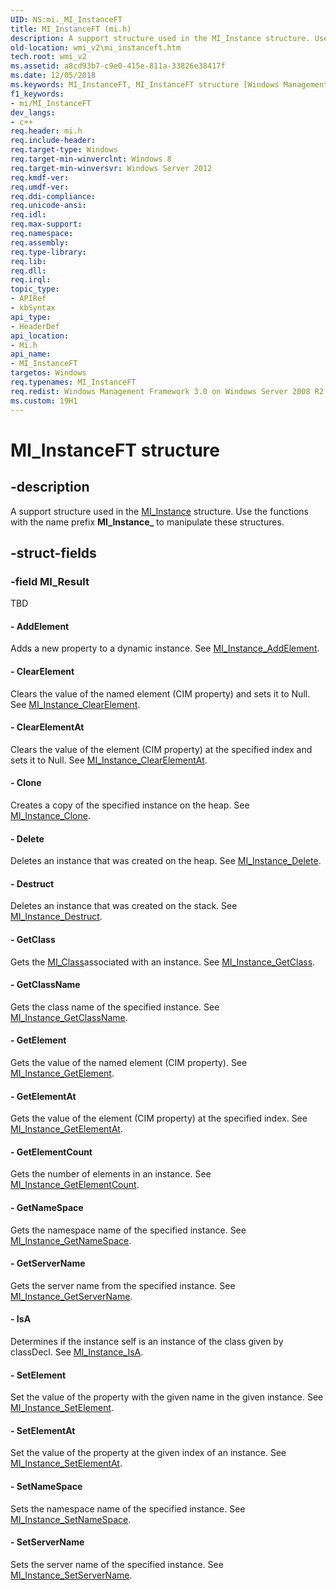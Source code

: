 ```yaml
---
UID: NS:mi._MI_InstanceFT
title: MI_InstanceFT (mi.h)
description: A support structure used in the MI_Instance structure. Use the functions with the name prefix MI_Instance_ to manipulate these structures.
old-location: wmi_v2\mi_instanceft.htm
tech.root: wmi_v2
ms.assetid: a8cd93b7-c9e0-415e-811a-33826e38417f
ms.date: 12/05/2018
ms.keywords: MI_InstanceFT, MI_InstanceFT structure [Windows Management Infrastructure (MI)], mi/MI_InstanceFT, wmi_v2.mi_instanceft
f1_keywords:
- mi/MI_InstanceFT
dev_langs:
- c++
req.header: mi.h
req.include-header: 
req.target-type: Windows
req.target-min-winverclnt: Windows 8
req.target-min-winversvr: Windows Server 2012
req.kmdf-ver: 
req.umdf-ver: 
req.ddi-compliance: 
req.unicode-ansi: 
req.idl: 
req.max-support: 
req.namespace: 
req.assembly: 
req.type-library: 
req.lib: 
req.dll: 
req.irql: 
topic_type:
- APIRef
- kbSyntax
api_type:
- HeaderDef
api_location:
- Mi.h
api_name:
- MI_InstanceFT
targetos: Windows
req.typenames: MI_InstanceFT
req.redist: Windows Management Framework 3.0 on Windows Server 2008 R2 with SP1,     Windows 7 with SP1, and Windows Server 2008 with SP2
ms.custom: 19H1
---
```


# MI_InstanceFT structure


## -description


A support structure used in the <a href="https://docs.microsoft.com/windows/desktop/api/mi/ns-mi-mi_instance">MI_Instance</a> 
    structure. Use the functions with the name prefix <b>MI_Instance_</b> to manipulate 
    these structures.


## -struct-fields




### -field MI_Result

TBD 




#### - AddElement

Adds a new property to a dynamic instance. See 
       <a href="https://docs.microsoft.com/previous-versions/windows/desktop/api/mi/nf-mi-mi_instance_addelement">MI_Instance_AddElement</a>.


#### - ClearElement

Clears the value of the named element (CIM property) and sets it to Null. See 
       <a href="https://docs.microsoft.com/previous-versions/windows/desktop/api/mi/nf-mi-mi_instance_clearelement">MI_Instance_ClearElement</a>.


#### - ClearElementAt

Clears the value of the element (CIM property) at the specified index and sets it to Null. See 
       <a href="https://docs.microsoft.com/previous-versions/windows/desktop/api/mi/nf-mi-mi_instance_clearelementat">MI_Instance_ClearElementAt</a>.


#### - Clone

Creates a copy of the specified instance on the heap. See 
       <a href="https://docs.microsoft.com/previous-versions/windows/desktop/api/mi/nf-mi-mi_instance_clone">MI_Instance_Clone</a>.


#### - Delete

Deletes an instance that was created on the heap. See 
       <a href="https://docs.microsoft.com/previous-versions/windows/desktop/api/mi/nf-mi-mi_instance_delete">MI_Instance_Delete</a>.


#### - Destruct

Deletes an instance that was created on the stack. See 
       <a href="https://docs.microsoft.com/previous-versions/windows/desktop/api/mi/nf-mi-mi_instance_destruct">MI_Instance_Destruct</a>.


#### - GetClass

Gets the <a href="https://docs.microsoft.com/windows/desktop/api/mi/ns-mi-mi_class">MI_Class</a>associated with an instance. See 
       <a href="https://docs.microsoft.com/previous-versions/windows/desktop/api/mi/nf-mi-mi_instance_getclass">MI_Instance_GetClass</a>.


#### - GetClassName

Gets the class name of the specified instance. See 
       <a href="https://docs.microsoft.com/previous-versions/windows/desktop/api/mi/nf-mi-mi_instance_getclassname">MI_Instance_GetClassName</a>.


#### - GetElement

Gets the value of the named element (CIM property). See 
       <a href="https://docs.microsoft.com/previous-versions/windows/desktop/api/mi/nf-mi-mi_instance_getelement">MI_Instance_GetElement</a>.


#### - GetElementAt

Gets the value of the element (CIM property) at the specified index. See 
       <a href="https://docs.microsoft.com/previous-versions/windows/desktop/api/mi/nf-mi-mi_instance_getelementat">MI_Instance_GetElementAt</a>.


#### - GetElementCount

Gets the number of elements in an instance. See 
       <a href="https://docs.microsoft.com/previous-versions/windows/desktop/api/mi/nf-mi-mi_instance_getelementcount">MI_Instance_GetElementCount</a>.


#### - GetNameSpace

Gets the namespace name of the specified instance. See 
       <a href="https://docs.microsoft.com/previous-versions/windows/desktop/api/mi/nf-mi-mi_instance_getnamespace">MI_Instance_GetNameSpace</a>.


#### - GetServerName

Gets the server name from the specified instance. See 
       <a href="https://docs.microsoft.com/previous-versions/windows/desktop/api/mi/nf-mi-mi_instance_getservername">MI_Instance_GetServerName</a>.


#### - IsA

Determines if the instance self is an instance of the class given by classDecl. See 
       <a href="https://docs.microsoft.com/previous-versions/windows/desktop/api/mi/nf-mi-mi_instance_isa">MI_Instance_IsA</a>.


#### - SetElement

Set the value of the property with the given name in the given instance. See 
       <a href="https://docs.microsoft.com/previous-versions/windows/desktop/api/mi/nf-mi-mi_instance_setelement">MI_Instance_SetElement</a>.


#### - SetElementAt

Set the value of the property at the given index of an instance. See 
       <a href="https://docs.microsoft.com/previous-versions/windows/desktop/api/mi/nf-mi-mi_instance_setelementat">MI_Instance_SetElementAt</a>.


#### - SetNameSpace

Sets the namespace name of the specified instance. See 
       <a href="https://docs.microsoft.com/previous-versions/windows/desktop/api/mi/nf-mi-mi_instance_setnamespace">MI_Instance_SetNameSpace</a>.


#### - SetServerName

Sets the server name of the specified instance. See 
       <a href="https://docs.microsoft.com/previous-versions/windows/desktop/api/mi/nf-mi-mi_instance_setservername">MI_Instance_SetServerName</a>.

